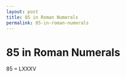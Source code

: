 ```yaml
---
layout: post
title: 85 in Roman Numerals
permalink: 85-in-roman-numerals
---
```


# 85 in Roman Numerals

85 = LXXXV
